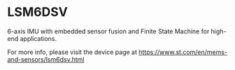 # LSM6DSV

6-axis IMU with embedded sensor fusion and Finite State Machine for high-end applications.

For more info, please visit the device page at https://www.st.com/en/mems-and-sensors/lsm6dsv.html


